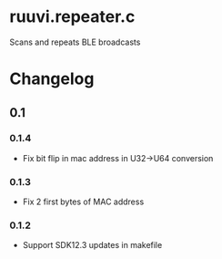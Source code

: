 # ruuvi.repeater.c
Scans and repeats BLE broadcasts

# Changelog

## 0.1
### 0.1.4
- Fix bit flip in mac address in U32->U64 conversion

### 0.1.3
- Fix 2 first bytes of MAC address

### 0.1.2
- Support SDK12.3 updates in makefile  